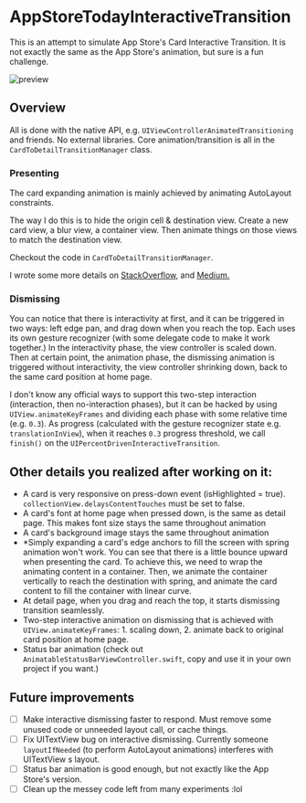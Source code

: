 # AppStoreTodayInteractiveTransition
This is an attempt to simulate App Store's Card Interactive Transition. It is not exactly the same as the App Store's animation, but sure is a fun challenge.

![preview](https://raw.githubusercontent.com/aunnnn/AppStoreiOS11InteractiveTransition/master/appstoreios11.gif)

## Overview

All is done with the native API, e.g. `UIViewControllerAnimatedTransitioning` and friends. No external libraries. Core animation/transition is all in the `CardToDetailTransitionManager` class.

### Presenting

The card expanding animation is mainly achieved by animating AutoLayout constraints.

The way I do this is to hide the origin cell & destination view. Create a new card view, a blur view, a container view. Then animate things on those views to match the destination view.

Checkout the code in `CardToDetailTransitionManager`.

I wrote some more details on [StackOverflow](https://stackoverflow.com/a/49956446/6666165), and [Medium.](https://medium.com/@aunnnn/making-app-store-today-ios-11-custom-transition-part-1-presentation-9e4ef99e75d3)

### Dismissing
You can notice that there is interactivity at first, and it can be triggered in two ways: left edge pan, and drag down when you reach the top. Each uses its own gesture recognizer (with some delegate code to make it work together.)  In the interactivity phase, the view controller is scaled down. Then at certain point, the animation phase, the dismissing animation is triggered without interactivity, the view controller shrinking down, back to the same card position at home page.

I don't know any official ways to support this two-step interaction (interaction, then no-interaction phases), but it can be hacked by using `UIView.animateKeyFrames` and dividing each phase with some relative time (e.g. `0.3`). As progress (calculated with the gesture recognizer state e.g. `translationInView`), when it reaches `0.3` progress threshold, we call `finish()` on the `UIPercentDrivenInteractiveTransition`.


## Other details you realized after working on it:
- A card is very responsive on press-down event (isHighlighted = true). `collectionView.delaysContentTouches` must be set to false.
- A card's font at home page when pressed down, is the same as detail page. This makes font size stays the same throughout animation
- A card's background image stays the same throughout animation
- \*Simply expanding a card's edge anchors to fill the screen with spring animation won't work. You can see that there is a little bounce upward when presenting the card. To achieve this, we need to wrap the animating content in a container. Then, we animate the container vertically to reach the destination with spring, and animate the card content to fill the container with linear curve.
- At detail page, when you drag and reach the top, it starts dismissing transition seamlessly.
- Two-step interactive animation on dismissing that is achieved with `UIView.animateKeyFrames`: 1. scaling down, 2. animate back to original card position at home page.
- Status bar animation (check out `AnimatableStatusBarViewController.swift`, copy and use it in your own project if you want.)

## Future improvements
- [ ] Make interactive dismissing faster to respond. Must remove some unused code or unneeded layout call, or cache things.
- [ ] Fix UITextView bug on interactive dismissing. Currently someone `layoutIfNeeded` (to perform AutoLayout animations) interferes with UITextView
s layout.
- [ ] Status bar animation is good enough, but not exactly like the App Store's version.
- [ ] Clean up the messey code left from many experiments :lol
